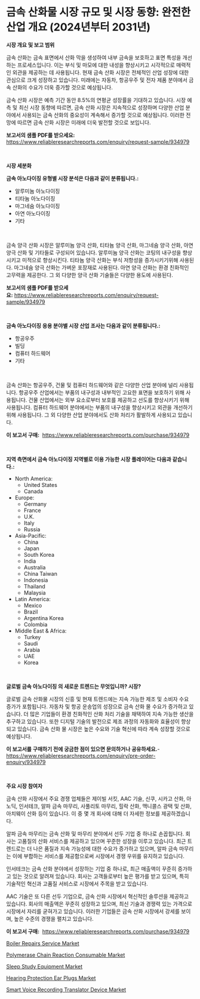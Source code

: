<p><h1>금속 산화물 시장 규모 및 시장 동향: 완전한 산업 개요 (2024년부터 2031년)</h1></p><p><strong>시장 개요 및 보고 범위</strong></p>
<p><p>금속 산화는 금속 표면에서 산화 막을 생성하여 내부 금속을 보호하고 표면 특성을 개선하는 프로세스입니다. 이는 부식 및 마모에 대한 내성을 향상시키고 시각적으로 매력적인 외관을 제공하는 데 사용됩니다. 현재 금속 산화 시장은 전체적인 산업 성장에 대한 관심으로 크게 성장하고 있습니다. 미래에는 자동차, 항공우주 및 전자 제품 분야에서 금속 산화의 수요가 더욱 증가할 것으로 예상됩니다.</p><p>금속 산화 시장은 예측 기간 동안 8.5%의 연평균 성장률을 기대하고 있습니다. 시장 예측 및 최신 시장 동향에 따르면, 금속 산화 시장은 지속적으로 성장하며 다양한 산업 분야에서 사용되는 금속 산화의 중요성이 계속해서 증가할 것으로 예상됩니다. 이러한 전망에 따르면 금속 산화 시장은 미래에 더욱 발전할 것으로 보입니다.</p></p>
<p><strong>보고서의 샘플 PDF를 받으세요:</strong> <a href="https://www.reliableresearchreports.com/enquiry/request-sample/934979">https://www.reliableresearchreports.com/enquiry/request-sample/934979</a></p>
<p>&nbsp;</p>
<p><strong>시장 세분화</strong></p>
<p><strong>금속 아노다이징 유형별 시장 분석은 다음과 같이 분류됩니다.:</strong></p>
<p><ul><li>알루미늄 아노다이징</li><li>티타늄 아노다이징</li><li>마그네슘 아노다이징</li><li>아연 아노다이징</li><li>기타</li></ul></p>
<p>&nbsp;</p>
<p><p>금속 양극 산화 시장은 알루미늄 양극 산화, 티타늄 양극 산화, 마그네슘 양극 산화, 아연 양극 산화 및 기타들로 구성되어 있습니다. 알루미늄 양극 산화는 코팅의 내구성을 향상시키고 미적으로 향상시킨다. 티타늄 양극 산화는 부식 저항성을 증가시키기위해 사용된다. 마그네슘 양극 산화는 가벼운 포장재로 사용된다. 아연 양극 산화는 환경 친화적인 고무력을 제공한다. 그 외 다양한 양극 산화 기술들은 다양한 용도에 사용된다.</p></p>
<p><strong>보고서의 샘플 PDF를 받으세요:</strong>&nbsp;<a href="https://www.reliableresearchreports.com/enquiry/request-sample/934979">https://www.reliableresearchreports.com/enquiry/request-sample/934979</a></p>
<p>&nbsp;</p>
<p><strong> 금속 아노다이징 응용 분야별 시장 산업 조사는 다음과 같이 분류됩니다.:</strong></p>
<p><ul><li>항공우주</li><li>빌딩</li><li>컴퓨터 하드웨어</li><li>기타</li></ul></p>
<p>&nbsp;</p>
<p><p>금속 산화는 항공우주, 건물 및 컴퓨터 하드웨어와 같은 다양한 산업 분야에 널리 사용됩니다. 항공우주 산업에서는 부품의 내구성과 내부적인 고요한 표면을 보호하기 위해 사용됩니다. 건물 산업에서는 외부 요소로부터 보호를 제공하고 선도를 향상시키기 위해 사용됩니다. 컴퓨터 하드웨어 분야에서는 부품의 내구성을 향상시키고 외관을 개선하기 위해 사용됩니다. 그 외 다양한 산업 분야에서도 산화 처리가 활발하게 사용되고 있습니다.</p></p>
<p><strong>이 보고서 구매:</strong>&nbsp; <a href="https://www.reliableresearchreports.com/purchase/934979">https://www.reliableresearchreports.com/purchase/934979</a></p>
<p>&nbsp;</p>
<p><strong>지역 측면에서 금속 아노다이징 지역별로 이용 가능한 시장 플레이어는 다음과 같습니다.:</strong></p>
<p><ul>
    <li>
        North America:
        <ul>
            <li>United States</li>
            <li>Canada</li>
        </ul>
    </li>
    <li>
        Europe:
        <ul>
            <li>Germany</li>
            <li>France</li>
            <li>U.K.</li>
            <li>Italy</li>
            <li>Russia</li>
        </ul>
    </li>
    <li>
        Asia-Pacific:
        <ul>
            <li>China</li>
            <li>Japan</li>
            <li>South Korea</li>
            <li>India</li>
            <li>Australia</li>
            <li>China Taiwan</li>
            <li>Indonesia</li>
            <li>Thailand</li>
            <li>Malaysia</li>
        </ul>
    </li>
    <li>
        Latin America:
        <ul>
            <li>Mexico</li>
            <li>Brazil</li>
            <li>Argentina Korea</li>
            <li>Colombia</li>
        </ul>
    </li>
    <li>
        Middle East & Africa:
        <ul>
            <li>Turkey</li>
            <li>Saudi</li>
            <li>Arabia</li>
            <li>UAE</li>
            <li>Korea</li>
        </ul>
    </li>
    </ul></p>
<p>&nbsp;</p>
<p><strong>글로벌 금속 아노다이징 의 새로운 트렌드는 무엇입니까? 시장?</strong></p>
<p><p>글로벌 금속 산화물 시장의 신흥 및 현재 트렌드에는 지속 가능한 제조 및 소비자 수요 증가가 포함됩니다. 자동차 및 항공 운송업의 성장으로 금속 산화 물 수요가 증가하고 있습니다. 더 많은 기업들이 환경 친화적인 산화 처리 기술을 채택하여 지속 가능한 생산을 추구하고 있습니다. 또한 디지털 기술의 발전으로 제조 과정의 자동화와 효율성이 향상되고 있습니다. 금속 산화 물 시장은 높은 수요와 기술 혁신에 따라 계속 성장할 것으로 예상됩니다.</p></p>
<p><strong>이 보고서를 구매하기 전에 궁금한 점이 있으면 문의하거나 공유하세요.</strong>- <a href="https://www.reliableresearchreports.com/enquiry/pre-order-enquiry/934979">https://www.reliableresearchreports.com/enquiry/pre-order-enquiry/934979</a></p>
<p>&nbsp;</p>
<p><strong>주요 시장 참여자</strong></p>
<p><p>금속 산화 시장에서 주요 경쟁 업체들은 제이빌 서킷, AAC 기술, 신쿠, 시카고 산화, 아노딕, 인서테크, 알파 금속 마무리, 사풀리토 마무리, 힐락 산화, 맥니콜스 광택 및 산화, 아치웨이 산화 등이 있습니다. 이 중 몇 개 회사에 대해 더 자세한 정보를 제공하겠습니다.</p><p>알파 금속 마무리는 금속 산화 및 마무리 분야에서 선두 기업 중 하나로 손꼽힙니다. 회사는 고품질의 산화 서비스를 제공하고 있으며 꾸준한 성장을 이루고 있습니다. 최근 트렌드로는 더 나은 품질과 지속 가능성에 대한 수요가 증가하고 있으며, 알파 금속 마무리는 이에 부합하는 서비스를 제공함으로써 시장에서 경쟁 우위를 유지하고 있습니다.</p><p>인서테크는 금속 산화 분야에서 성장하는 기업 중 하나로, 최근 매출액이 꾸준히 증가하고 있는 것으로 알려져 있습니다. 회사는 고객들로부터 높은 평가를 받고 있으며, 특히 기술적인 혁신과 고품질 서비스로 시장에서 주목을 받고 있습니다.</p><p>AAC 기술은 또 다른 선두 기업으로, 금속 산화 시장에서 혁신적인 솔루션을 제공하고 있습니다. 회사의 매출액은 꾸준히 성장하고 있으며, 최신 기술과 경쟁력 있는 가격으로 시장에서 자리를 굳혀가고 있습니다. 이러한 기업들은 금속 산화 시장에서 강세를 보이며, 높은 수준의 경쟁을 펼치고 있습니다.</p></p>
<p><strong>이 보고서 구매:</strong>&nbsp;&nbsp;<a href="https://www.reliableresearchreports.com/purchase/934979">https://www.reliableresearchreports.com/purchase/934979</a></p>
<p><p><a href="https://github.com/dx0328/Market-Research-Report-List-1/blob/main/boiler-repairs-service-market.md">Boiler Repairs Service Market</a></p><p><a href="https://sudsy-motorcycle-bbc.notion.site/Polymerase-Chain-Reaction-Consumable-Market-Size-Market-Trends-and-Growth-Outlook-forecasted-for-p-8287dd2228fe43b4901cf9b21b5bc7b3">Polymerase Chain Reaction Consumable Market</a></p><p><a href="https://view.publitas.com/reportprime-1/sleep-study-equipment-market-analysis-examines-its-scope-on-growth-opportunities-and-forecasted-trends-spanning-from-2024-to-2031/">Sleep Study Equipment Market</a></p><p><a href="https://view.publitas.com/reportprime-1/hearing-protection-ear-plugs-market-furnish-information-about-market-size-market-share-market-dynamics-and-projections-spanning-from-2024-to-2031/">Hearing Protection Ear Plugs Market</a></p><p><a href="https://github.com/juancolorado15/Market-Research-Report-List-1/blob/main/smart-voice-recording-translator-device-market.md">Smart Voice Recording Translator Device Market</a></p></p>
